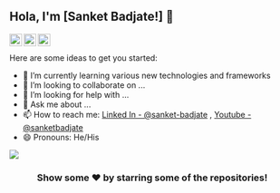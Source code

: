 ## Hola, I'm [Sanket Badjate!] 👋

<a href="https://www.linkedin.com/in/sanket-badjate/">
  <img align="left" alt="Sanket's Linkdein" width="22px" src="https://cdn.jsdelivr.net/npm/simple-icons@v3/icons/linkedin.svg" />
</a>
<a href="https://github.com/sanbad36">
  <img align="left" alt="Sanket's Github" width="22px" src="https://cdn.jsdelivr.net/npm/simple-icons@v3/icons/github.svg" />
</a>
<a href="https://www.youtube.com/channel/UCZgOTQPA1Vi7JIaWUNsPqkQ">
  <img align="left" alt="Sanket's Youtube" width="22px" src="https://cdn.jsdelivr.net/npm/simple-icons@v3/icons/youtube.svg" />
</a>
<br/>
<br/>
Here are some ideas to get you started:

- 🌱 I’m currently learning various new technologies and frameworks
- 👯 I’m looking to collaborate on ...
- 🤔 I’m looking for help with ...
- 💬 Ask me about ...
- 📫 How to reach me: [Linked In - @sanket-badjate](https://www.linkedin.com/in/sanket-badjate/) , [Youtube - @sanketbadjate](https://www.youtube.com/channel/UCZgOTQPA1Vi7JIaWUNsPqkQ/featured)
- 😄 Pronouns: He/His


<a href="https://github.com/iampawan">
  <img align="center" src="https://github-readme-stats.vercel.app/api/top-langs/?username=sanbad36&theme=light&hide_langs_below=1" />
</a>
<div align="center">

### Show some ❤️ by starring some of the repositories!

</div>

